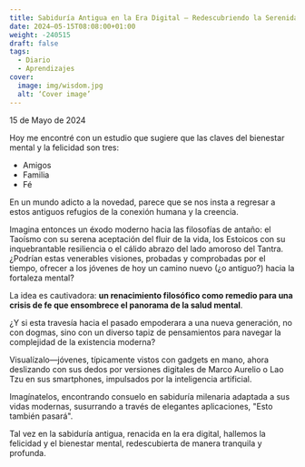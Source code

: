 ```yaml
---
title: Sabiduría Antigua en la Era Digital – Redescubriendo la Serenidad y la Fortaleza
date: 2024–05-15T08:08:00+01:00
weight: -240515
draft: false
tags:
  - Diario
  - Aprendizajes
cover:
  image: img/wisdom.jpg
  alt: ‘Cover image’
---
```


15 de Mayo de 2024

Hoy me encontré con un estudio que sugiere que las claves del bienestar mental y la felicidad son tres:
- Amigos
- Familia
- Fé

En un mundo adicto a la novedad, parece que se nos insta a regresar a estos antiguos refugios de la conexión humana y la creencia.

Imagina entonces un éxodo moderno hacia las filosofías de antaño: el Taoísmo con su serena aceptación del fluir de la vida, los Estoicos con su inquebrantable resiliencia o el cálido abrazo del lado amoroso del Tantra. ¿Podrían estas venerables visiones, probadas y comprobadas por el tiempo, ofrecer a los jóvenes de hoy un camino nuevo (¿o antiguo?) hacia la fortaleza mental?

La idea es cautivadora: **un renacimiento filosófico como remedio para una crisis de fe que ensombrece el panorama de la salud mental**. 

¿Y si esta travesía hacia el pasado empoderara a una nueva generación, no con dogmas, sino con un diverso tapiz de pensamientos para navegar la complejidad de la existencia moderna?

Visualízalo—jóvenes, típicamente vistos con gadgets en mano, ahora deslizando con sus dedos por versiones digitales de Marco Aurelio o Lao Tzu en sus smartphones, impulsados por la inteligencia artificial. 

Imagínatelos, encontrando consuelo en sabiduría milenaria adaptada a sus vidas modernas, susurrando a través de elegantes aplicaciones, "Esto también pasará". 

Tal vez en la sabiduría antigua, renacida en la era digital, hallemos la felicidad y el bienestar mental,  redescubierta de manera tranquila y profunda.
